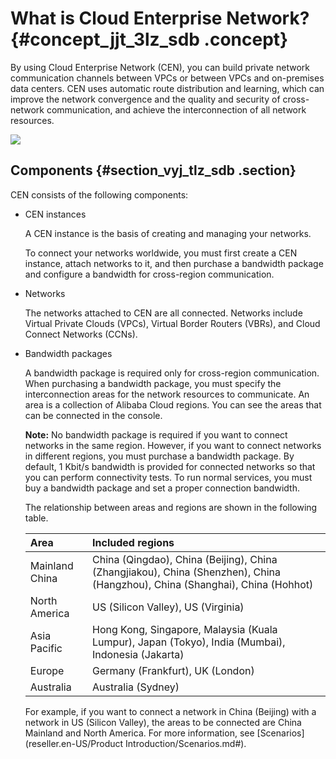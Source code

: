 # What is Cloud Enterprise Network? {#concept_jjt_3lz_sdb .concept}

By using Cloud Enterprise Network \(CEN\), you can build private network communication channels between VPCs or between VPCs and on-premises data centers. CEN uses automatic route distribution and learning, which can improve the network convergence and the quality and security of cross-network communication, and achieve the interconnection of all network resources.

![](http://static-aliyun-doc.oss-cn-hangzhou.aliyuncs.com/assets/img/3038/1565800892856_en-US.png)

## Components {#section_vyj_tlz_sdb .section}

CEN consists of the following components:

-   CEN instances

    A CEN instance is the basis of creating and managing your networks.

    To connect your networks worldwide, you must first create a CEN instance, attach networks to it, and then purchase a bandwidth package and configure a bandwidth for cross-region communication.

-   Networks

    The networks attached to CEN are all connected. Networks include Virtual Private Clouds \(VPCs\), Virtual Border Routers \(VBRs\), and Cloud Connect Networks \(CCNs\).

-   Bandwidth packages

    A bandwidth package is required only for cross-region communication. When purchasing a bandwidth package, you must specify the interconnection areas for the network resources to communicate. An area is a collection of Alibaba Cloud regions. You can see the areas that can be connected in the console.

    **Note:** No bandwidth package is required if you want to connect networks in the same region. However, if you want to connect networks in different regions, you must purchase a bandwidth package. By default, 1 Kbit/s bandwidth is provided for connected networks so that you can perform connectivity tests. To run normal services, you must buy a bandwidth package and set a proper connection bandwidth.

    The relationship between areas and regions are shown in the following table.

    |Area|Included regions|
    |:---|:---------------|
    |Mainland China|China \(Qingdao\), China \(Beijing\), China \(Zhangjiakou\), China \(Shenzhen\), China \(Hangzhou\), China \(Shanghai\), China \(Hohhot\)|
    |North America|US \(Silicon Valley\), US \(Virginia\)|
    |Asia Pacific|Hong Kong, Singapore, Malaysia \(Kuala Lumpur\), Japan \(Tokyo\), India \(Mumbai\), Indonesia \(Jakarta\)|
    |Europe|Germany \(Frankfurt\), UK \(London\)|
    |Australia|Australia \(Sydney\)|

    For example, if you want to connect a network in China \(Beijing\) with a network in US \(Silicon Valley\), the areas to be connected are China Mainland and North America. For more information, see [Scenarios](reseller.en-US/Product Introduction/Scenarios.md#).


